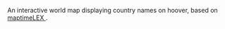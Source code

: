 An interactive world map displaying country names on hoover, based on [maptimeLEX ](https://github.com/maptimelex/d3-mapping).
